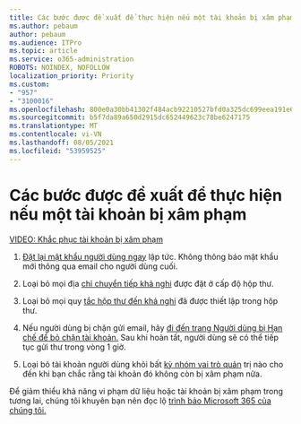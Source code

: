 ```yaml
---
title: Các bước được đề xuất để thực hiện nếu một tài khoản bị xâm phạm
ms.author: pebaum
author: pebaum
ms.audience: ITPro
ms.topic: article
ms.service: o365-administration
ROBOTS: NOINDEX, NOFOLLOW
localization_priority: Priority
ms.custom:
- "957"
- "3100016"
ms.openlocfilehash: 800e0a30bb41302f484acb92210527bfd0a325dc699eea191e6eb0a3d1d4419f
ms.sourcegitcommit: b5f7da89a650d2915dc652449623c78be6247175
ms.translationtype: MT
ms.contentlocale: vi-VN
ms.lasthandoff: 08/05/2021
ms.locfileid: "53959525"
---
```

# <a name="recommended-steps-to-take-if-an-account-is-compromised"></a>Các bước được đề xuất để thực hiện nếu một tài khoản bị xâm phạm

[VIDEO: Khắc phục tài khoản bị xâm phạm](https://www.microsoft.com/videoplayer/embed/RE2jvOb?pid=ocpVideo0-innerdiv-oneplayer&amp;postJsllMsg=true&amp;maskLevel=20&amp;autoplay=true)
  
1. [Đặt lại mật khẩu người dùng ngay](https://docs.microsoft.com/microsoft-365/admin/add-users/reset-passwords) lập tức. Không thông báo mật khẩu mới thông qua email cho người dùng cuối.

2. Loại bỏ mọi địa [chỉ chuyển tiếp khả nghi](https://docs.microsoft.com/microsoft-365/admin/email/configure-email-forwarding) được đặt ở cấp độ hộp thư.

3. Loại bỏ mọi quy [tắc hộp thư đến khả nghi](https://support.office.com/article/1433E3A0-7FB0-4999-B536-50E05CB67FED) đã được thiết lập trong hộp thư.

4. Nếu người dùng bị chặn gửi email, hãy [đi đến trang Người dùng bị Hạn chế để bỏ chặn tài khoản.](https://protection.office.com/?hash=/restrictedusers) Sau khi hoàn tất, người dùng sẽ có thể tiếp tục gửi thư trong vòng 1 giờ.

5. Loại bỏ tài khoản người dùng khỏi bất [kỳ nhóm vai trò quản](https://docs.microsoft.com/microsoft-365/admin/add-users/assign-admin-roles) trị nào cho đến khi bạn chắc rằng tài khoản đó không còn bị xâm phạm nữa.

Để giảm thiểu khả năng vi phạm dữ liệu hoặc tài khoản bị xâm phạm trong tương lai, chúng tôi khuyên bạn nên đọc lộ [trình bảo Microsoft 365 của chúng tôi. ](https://docs.microsoft.com//office365/securitycompliance/security-roadmap)
  
